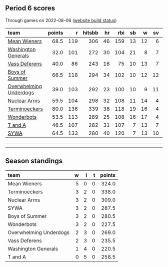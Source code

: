 

## Period 6 scores

Through games on 2022-08-06 ([website build status](https://github.com/brian-bot/pl-site/actions))


|team                                              | points|   r| hitsbb| hr| rbi| sb|  w| sv|  so|   era|  whip|
|:-------------------------------------------------|------:|---:|------:|--:|---:|--:|--:|--:|---:|-----:|-----:|
|[Mean Wieners](./meanwieners)                     |   68.5| 119|    306| 46| 159| 13| 12|  6| 166| 3.326| 1.115|
|[Washington Generals](./washingtongenerals)       |   32.0| 101|    272| 30| 104| 21|  8|  7| 115| 4.664| 1.292|
|[Vass Deferens](./vassdeferens)                   |   40.0|  86|    243| 16|  75| 10| 13|  7| 164| 2.797| 1.082|
|[Boys of Summer](./boysofsummer)                  |   66.5| 118|    294| 34| 102| 10| 12| 12| 182| 2.275| 1.038|
|[Overwhelming Underdogs](./overwhelmingunderdogs) |   39.0| 103|    292| 23| 100| 10|  9| 11| 181| 4.106| 1.191|
|[Nuclear Arms](./nucleararms)                     |   59.5| 104|    298| 32| 108| 11| 14|  4| 208| 3.441| 1.136|
|[Terminoeckers](./terminoeckers)                  |   80.0| 136|    339| 38| 118| 19| 16|  4| 219| 3.358| 1.100|
|[Wonderbots](./wonderbots)                        |   53.5| 113|    289| 25| 108| 16| 17|  4| 193| 3.932| 1.204|
|[T and A](./tanda)                                |   46.5| 107|    282| 31| 107|  7| 13|  7| 253| 4.279| 1.287|
|[SYWA](./sywa)                                    |   64.5| 133|    280| 40| 120|  7| 13| 10| 196| 3.770| 1.110|

* * *
* * *

## Season standings


|team                   |  w|  l|  t| points|
|:----------------------|--:|--:|--:|------:|
|Mean Wieners           |  5|  0|  0|  324.0|
|Terminoeckers          |  3|  2|  0|  338.0|
|Nuclear Arms           |  3|  2|  0|  309.0|
|SYWA                   |  3|  2|  0|  287.5|
|Boys of Summer         |  3|  2|  0|  280.5|
|Wonderbots             |  3|  2|  0|  227.5|
|Overwhelming Underdogs |  2|  3|  0|  269.0|
|Vass Deferens          |  2|  3|  0|  235.5|
|Washington Generals    |  1|  4|  0|  220.5|
|T and A                |  0|  5|  0|  258.5|


